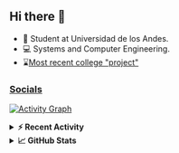 ## Hi there 👋

<!--
**Daniel-VergaraM/Daniel-VergaraM** is a ✨ _special_ ✨ repository because its `README.md` (this file) appears on your GitHub profile.-->

- 🌱 Student at Universidad de los Andes.
- 💻 Systems and Computer Engineering.
- ⌛[Most recent college "project"](https://daniel-vergaram.github.io/Taller-1-DSE/)


<h3><a href="https://linktr.ee/dvergaram" target="_blank">Socials</a></h3>
  


[![Activity Graph](https://github-readme-activity-graph.vercel.app/graph?username=daniel-vergaram&theme=github-dark-dimmed&custom_title=Daniel%27s%20Activity%20Graph&hide_border=true)](https://github.com/ashutosh00710/github-readme-activity-graph)

<!--START_SECTION:activity-->

<!--END_SECTION:activity-->

<details> <summary> <b>⚡ Recent Activity</b> </summary>
  
<!--START_SECTION:waka-->
![Code Time](http://img.shields.io/badge/Code%20Time-276%20hrs%2041%20mins-blue)

![Lines of code](https://img.shields.io/badge/From%20Hello%20World%20I%27ve%20Written-4.4%20million%20lines%20of%20code-blue)

**🐱 My GitHub Data** 

> 📦 13.0 kB Used in GitHub's Storage 
 > 
> 🏆 259 Contributions in the Year 2025
 > 
> 🚫 Not Opted to Hire
 > 
> 📜 5 Public Repositories 
 > 
> 🔑 4 Private Repositories 
 > 
**I'm an Early 🐤** 

```text
🌞 Morning                531 commits         █████████░░░░░░░░░░░░░░░░   34.53 % 
🌆 Daytime                467 commits         ████████░░░░░░░░░░░░░░░░░   30.36 % 
🌃 Evening                405 commits         ███████░░░░░░░░░░░░░░░░░░   26.33 % 
🌙 Night                  135 commits         ██░░░░░░░░░░░░░░░░░░░░░░░   08.78 % 
```


📊 **This Week I Spent My Time On** 

```text
🕑︎ Time Zone: America/Bogota

💬 Programming Languages: 
Bash                     8 hrs 47 mins       ██████████░░░░░░░░░░░░░░░   41.29 % 
Java                     5 hrs 5 mins        ██████░░░░░░░░░░░░░░░░░░░   23.93 % 
HTML                     3 hrs 14 mins       ████░░░░░░░░░░░░░░░░░░░░░   15.24 % 
Markdown                 49 mins             █░░░░░░░░░░░░░░░░░░░░░░░░   03.86 % 
YAML                     42 mins             █░░░░░░░░░░░░░░░░░░░░░░░░   03.32 % 

🐱‍💻 Projects: 
oh-my-zsh                9 hrs 36 mins       ███████████░░░░░░░░░░░░░░   45.05 % 
ISIS2603_202510_S3_E3_Ase5 hrs 9 mins        ██████░░░░░░░░░░░░░░░░░░░   24.19 % 
Taller-1                 4 hrs 9 mins        █████░░░░░░░░░░░░░░░░░░░░   19.55 % 
Daniel-VergaraM          1 hr 36 mins        ██░░░░░░░░░░░░░░░░░░░░░░░   07.51 % 
Unknown Project          27 mins             █░░░░░░░░░░░░░░░░░░░░░░░░   02.14 % 
```


 Last Updated on 04/04/2025 01:47:58 UTC
<!--END_SECTION:waka-->

</details>

<details> <summary> <b>📈 GitHub Stats</b> </summary>
<!--START_SECTION:simplewaka-->

```txt
From: 10 June 2024 - To: 03 April 2025

Total Time: 275 hrs 33 mins

Java              136 hrs 3 mins  🟩🟩🟩🟩🟩🟩🟩🟩🟩🟩🟩🟩🟨⬜⬜⬜⬜⬜⬜⬜⬜⬜⬜⬜⬜   49.38 %
JavaScript        55 hrs 4 mins   🟩🟩🟩🟩🟩⬜⬜⬜⬜⬜⬜⬜⬜⬜⬜⬜⬜⬜⬜⬜⬜⬜⬜⬜⬜   19.98 %
TypeScript        38 hrs 8 mins   🟩🟩🟩🟨⬜⬜⬜⬜⬜⬜⬜⬜⬜⬜⬜⬜⬜⬜⬜⬜⬜⬜⬜⬜⬜   13.84 %
Bash              10 hrs 8 mins   🟩⬜⬜⬜⬜⬜⬜⬜⬜⬜⬜⬜⬜⬜⬜⬜⬜⬜⬜⬜⬜⬜⬜⬜⬜   03.68 %
Python            7 hrs 17 mins   🟨⬜⬜⬜⬜⬜⬜⬜⬜⬜⬜⬜⬜⬜⬜⬜⬜⬜⬜⬜⬜⬜⬜⬜⬜   02.65 %
```

<!--END_SECTION:simplewaka-->
</details>
